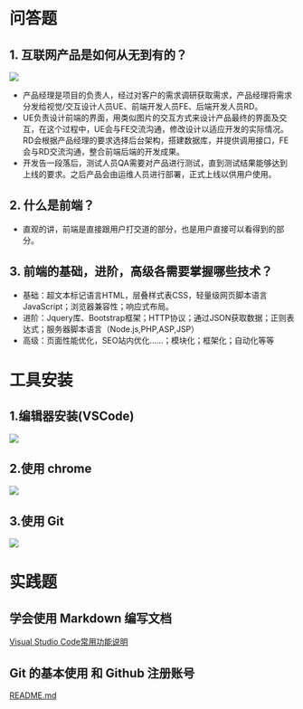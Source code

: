 # 问答题
## 1. 互联网产品是如何从无到有的？
![](https://work.mafengshe.com/static/upload/article/pic1565766507980.jpg)
* 产品经理是项目的负责人，经过对客户的需求调研获取需求，产品经理将需求分发给视觉/交互设计人员UE、前端开发人员FE、后端开发人员RD。
* UE负责设计前端的界面，用类似图片的交互方式来设计产品最终的界面及交互，在这个过程中，UE会与FE交流沟通，修改设计以适应开发的实际情况。RD会根据产品经理的要求选择后台架构，搭建数据库，并提供调用接口，FE会与RD交流沟通，整合前端后端的开发成果。
* 开发告一段落后，测试人员QA需要对产品进行测试，直到测试结果能够达到上线的要求。之后产品会由运维人员进行部署，正式上线以供用户使用。
## 2. 什么是前端？
* 直观的讲，前端是直接跟用户打交道的部分，也是用户直接可以看得到的部分。
## 3. 前端的基础，进阶，高级各需要掌握哪些技术？
* 基础：超文本标记语言HTML，层叠样式表CSS，轻量级网页脚本语言JavaScript；浏览器兼容性；响应式布局。
* 进阶：Jquery库、Bootstrap框架；HTTP协议；通过JSON获取数据；正则表达式；服务器脚本语言（Node.js,PHP,ASP,JSP）
* 高级：页面性能优化，SEO站内优化……；模块化；框架化；自动化等等

# 工具安装
## 1.编辑器安装(VSCode)
![](https://work.mafengshe.com/static/upload/article/pic1565764933210.jpg)
## 2.使用 chrome
![](https://work.mafengshe.com/static/upload/article/pic1565807000970.jpg)
## 3.使用 Git
![](https://work.mafengshe.com/static/upload/article/pic1565807096733.jpg)

# 实践题
## 学会使用 Markdown 编写文档

[Visual Studio Code常用功能说明]()

## Git 的基本使用 和 Github 注册账号
[README.md]()

